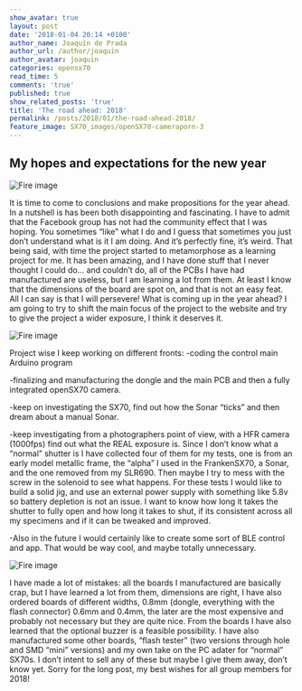 ```yaml
---
show_avatar: true
layout: post
date: '2018-01-04 20:14 +0100'
author_name: Joaquín de Prada
author_url: /author/joaquin
author_avatar: joaquin
categories: opensx70
read_time: 5
comments: 'true'
published: true
show_related_posts: 'true'
title: 'The road ahead: 2018'
permalink: /posts/2018/01/the-road-ahead-2018/
feature_image: SX70_images/openSX70-cameraporn-3
---
```


## My hopes and expectations for the new year

![Fire image]({{site.url}}/{{site.baseurl}}img/2018/01/the-road-ahead-01.jpg)

It is time to come to conclusions and make propositions for the year ahead. 
In a nutshell is has been both disappointing and fascinating. 
I have to admit that the Facebook group has not had the community effect that I was hoping. You sometimes “like” what I do and I guess that sometimes you just don’t understand what is it I am doing. And it’s perfectly fine, it’s weird. 
That being said, with time the project started to metamorphose as a learning project for me. It has been amazing, and I have done stuff that I never thought I could do... and couldn’t do, all of the PCBs I have had manufactured are useless, but I am learning a lot from them. At least I know that the dimensions of the board are spot on, and that is not an easy feat. All I can say is that I will persevere!
What is coming up in the year ahead?
I am going to try to shift the main focus of the project to the website and try to give the project a wider exposure, I think it deserves it.

![Fire image]({{site.url}}/{{site.baseurl}}img/2018/01/the-road-ahead-02.jpg)

Project wise I keep working on different fronts:
-coding the control main Arduino program 

-finalizing and manufacturing the dongle and the main PCB and then a fully integrated openSX70 camera. 

-keep on investigating the SX70, find out how the Sonar “ticks” and then dream about a manual Sonar. 

-keep investigating from a photographers point of view, with a HFR camera (1000fps) find out what the REAL exposure is. Since I don’t know what a “normal” shutter is I have collected four of them for my tests, one is from an early model metallic frame, the “alpha” I used in the FrankenSX70, a Sonar, and the one removed from my SLR690. Then maybe I try to mess with the screw in the solenoid to see what happens. For these tests I would like to build a solid jig, and use an external power supply with something like 5.8v so battery depletion is not an issue. I want to know how long it takes the shutter to fully open and how long it takes to shut, if its consistent across all my specimens and if it can be tweaked and improved.

-Also in the future I would certainly like to create some sort of BLE control and app. That would be way cool, and maybe totally unnecessary.

![Fire image]({{site.url}}/{{site.baseurl}}img/2018/01/the-road-ahead-02.jpg)

I have made a lot of mistakes: all the boards I manufactured are basically crap, but I have learned a lot from them, dimensions are right, I have also ordered boards of different widths, 0.8mm (dongle, everything with the flash connector) 0.6mm and 0.4mm, the later are the most expensive and probably not necessary but they are quite nice. From the boards I have also learned that the optional buzzer is a feasible possibility. 
I have also manufactured some other boards, “flash tester” (two versions through hole and SMD “mini” versions) and my own take on the PC adater for “normal” SX70s. I don’t intent to sell any of these but maybe I give them away, don’t know yet.
Sorry for the long post, my best wishes for all group members for 2018!
